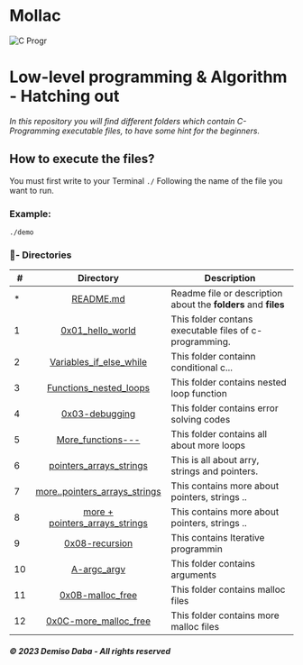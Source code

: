 # Mollac

![C Progr](https://user-images.githubusercontent.com/125874545/226924053-bd9423a6-6b45-455a-b379-3dc084da0fd2.png)

# Low-level programming & Algorithm - Hatching out

_In this repository you will find different folders which contain C-Programming executable files, to have some hint for the beginners._

## How to execute the files?

You must first write to your Terminal `./` Following the name of the file you want to run.

### Example:
```
./demo
```

### :file_folder:- Directories

#|Directory|Description
---|:---:|---
*|[README.md](./README.md)| Readme file or description about the **folders** and __files__
1|[0x01_hello_world](./0x00-hello_world)|This folder contans executable files of c-programming.
2|[Variables_if_else_while](./0x01-variables_if_else_while)|This folder containn conditional c...
3|[Functions_nested_loops](./0x02-functions_nested_loops)|This folder contains nested loop function
4|[0x03-debugging](./0x03-debugging)|This folder contains error solving codes
5|[More_functions---](./0x04-more_functions_nested_loops)|This folder contains all about more loops
6|[pointers_arrays_strings](./0x05-pointers_arrays_strings)| This is all about arry, strings and pointers.
7|[more..pointers_arrays_strings](./0x06-pointers_arrays_strings)| This contains more about pointers, strings ..
8|[more + pointers_arrays_strings](./0x07-pointers_arrays_strings)|This contains more about pointers, strings ..
9|[0x08-recursion](./0x08-recursion)|This contains Iterative programmin
10|[A-argc_argv](./0x0A-argc_argv)| This folder contains arguments
11|[0x0B-malloc_free](./0x0B-malloc_free)| This folder contains malloc files
12|[0x0C-more_malloc_free](./0x0C-more_malloc_free)|This folder contains more malloc files




##### © 2023 **Demiso Daba - All rights reserved**
